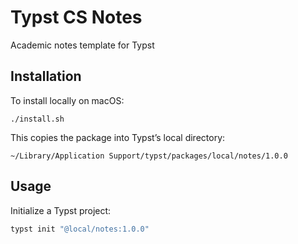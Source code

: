 # Typst CS Notes

Academic notes template for Typst

## Installation
To install locally on macOS:

```
./install.sh
```

This copies the package into Typst’s local directory:

```
~/Library/Application Support/typst/packages/local/notes/1.0.0
```

## Usage

Initialize a Typst project:

```bash
typst init "@local/notes:1.0.0"
```